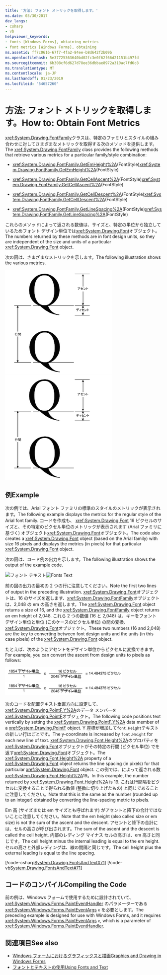 ```yaml
---
title: '方法: フォント メトリックを取得します。'
ms.date: 03/30/2017
dev_langs:
- csharp
- vb
helpviewer_keywords:
- fonts [Windows Forms], obtaining metrics
- font metrics [Windows Forms], obtaining
ms.assetid: ff7c0616-67f7-4fa2-84ee-b8d642f2b09b
ms.openlocfilehash: 5e37725363640bd02fc3e0f62f66d21151b497fd
ms.sourcegitcommit: 6b308cf6d627d78ee36dbbae8972a310ac7fd6c8
ms.translationtype: MT
ms.contentlocale: ja-JP
ms.lasthandoff: 01/23/2019
ms.locfileid: "54657260"
---
```

# <a name="how-to-obtain-font-metrics"></a><span data-ttu-id="59530-102">方法: フォント メトリックを取得します。</span><span class="sxs-lookup"><span data-stu-id="59530-102">How to: Obtain Font Metrics</span></span>
<span data-ttu-id="59530-103"><xref:System.Drawing.FontFamily>クラスは、特定のファミリとスタイルの組み合わせに対してさまざまなメトリックを取得する次のメソッドを提供します。</span><span class="sxs-lookup"><span data-stu-id="59530-103">The <xref:System.Drawing.FontFamily> class provides the following methods that retrieve various metrics for a particular family/style combination:</span></span>  
  
-   <span data-ttu-id="59530-104"><xref:System.Drawing.FontFamily.GetEmHeight%2A>(FontStyle)</span><span class="sxs-lookup"><span data-stu-id="59530-104"><xref:System.Drawing.FontFamily.GetEmHeight%2A>(FontStyle)</span></span>  
  
-   <span data-ttu-id="59530-105"><xref:System.Drawing.FontFamily.GetCellAscent%2A>(FontStyle)</span><span class="sxs-lookup"><span data-stu-id="59530-105"><xref:System.Drawing.FontFamily.GetCellAscent%2A>(FontStyle)</span></span>  
  
-   <span data-ttu-id="59530-106"><xref:System.Drawing.FontFamily.GetCellDescent%2A>(FontStyle)</span><span class="sxs-lookup"><span data-stu-id="59530-106"><xref:System.Drawing.FontFamily.GetCellDescent%2A>(FontStyle)</span></span>  
  
-   <span data-ttu-id="59530-107"><xref:System.Drawing.FontFamily.GetLineSpacing%2A>(FontStyle)</span><span class="sxs-lookup"><span data-stu-id="59530-107"><xref:System.Drawing.FontFamily.GetLineSpacing%2A>(FontStyle)</span></span>  
  
 <span data-ttu-id="59530-108">これらのメソッドによって返される数値は、サイズと、特定の単位から独立しているためフォント デザイン単位では<xref:System.Drawing.Font>オブジェクト。</span><span class="sxs-lookup"><span data-stu-id="59530-108">The numbers returned by these methods are in font design units, so they are independent of the size and units of a particular <xref:System.Drawing.Font> object.</span></span>  
  
 <span data-ttu-id="59530-109">次の図は、さまざまなメトリックを示します。</span><span class="sxs-lookup"><span data-stu-id="59530-109">The following illustration shows the various metrics.</span></span>  
  
 <span data-ttu-id="59530-110">![フォント テキスト](../../../../docs/framework/winforms/advanced/media/fontstext7a.png "fontstext7A")</span><span class="sxs-lookup"><span data-stu-id="59530-110">![Fonts Text](../../../../docs/framework/winforms/advanced/media/fontstext7a.png "fontstext7A")</span></span>  
  
## <a name="example"></a><span data-ttu-id="59530-111">例</span><span class="sxs-lookup"><span data-stu-id="59530-111">Example</span></span>  
 <span data-ttu-id="59530-112">次の例では、Arial フォント ファミリの標準のスタイルのメトリックが表示されます。</span><span class="sxs-lookup"><span data-stu-id="59530-112">The following example displays the metrics for the regular style of the Arial font family.</span></span> <span data-ttu-id="59530-113">コードを作成も、 <xref:System.Drawing.Font> 16 ピクセルのサイズと、その特定のピクセル単位のメトリックが表示されます (Arial ファミリに基づく) オブジェクト<xref:System.Drawing.Font>オブジェクト。</span><span class="sxs-lookup"><span data-stu-id="59530-113">The code also creates a <xref:System.Drawing.Font> object (based on the Arial family) with size 16 pixels and displays the metrics (in pixels) for that particular <xref:System.Drawing.Font> object.</span></span>  
  
 <span data-ttu-id="59530-114">次の図は、コード例の出力を示します。</span><span class="sxs-lookup"><span data-stu-id="59530-114">The following illustration shows the output of the example code.</span></span>  
  
 <span data-ttu-id="59530-115">![フォント テキスト](../../../../docs/framework/winforms/advanced/media/csfontstext8.png "csFontsText8")</span><span class="sxs-lookup"><span data-stu-id="59530-115">![Fonts Text](../../../../docs/framework/winforms/advanced/media/csfontstext8.png "csFontsText8")</span></span>  
  
 <span data-ttu-id="59530-116">前の図の出力の最初の 2 つの行に注意してください。</span><span class="sxs-lookup"><span data-stu-id="59530-116">Note the first two lines of output in the preceding illustration.</span></span> <span data-ttu-id="59530-117"><xref:System.Drawing.Font>オブジェクトは、16 のサイズを返します、<xref:System.Drawing.FontFamily>オブジェクトは、2,048 の em の高さを返します。</span><span class="sxs-lookup"><span data-stu-id="59530-117">The <xref:System.Drawing.Font> object returns a size of 16, and the <xref:System.Drawing.FontFamily> object returns an em height of 2,048.</span></span> <span data-ttu-id="59530-118">これら 2 つの数値 (16 と 2,048) は、キーをフォント デザイン単位と単位 (このケースのピクセル単位) の間の変換、<xref:System.Drawing.Font>オブジェクト。</span><span class="sxs-lookup"><span data-stu-id="59530-118">These two numbers (16 and 2,048) are the key to converting between font design units and the units (in this case pixels) of the <xref:System.Drawing.Font> object.</span></span>  
  
 <span data-ttu-id="59530-119">たとえば、次のようにアセントをデザイン単位からピクセルに変換できます。</span><span class="sxs-lookup"><span data-stu-id="59530-119">For example, you can convert the ascent from design units to pixels as follows:</span></span>  
  
 <span data-ttu-id="59530-120">![フォント テキスト](../../../../docs/framework/winforms/advanced/media/fontstext9.png "FontsText9")</span><span class="sxs-lookup"><span data-stu-id="59530-120">![Fonts Text](../../../../docs/framework/winforms/advanced/media/fontstext9.png "FontsText9")</span></span>  
  
 <span data-ttu-id="59530-121">次のコードを配置テキスト垂直方向に設定して、<xref:System.Drawing.PointF.Y%2A>のデータ メンバーを<xref:System.Drawing.PointF>オブジェクト。</span><span class="sxs-lookup"><span data-stu-id="59530-121">The following code positions text vertically by setting the <xref:System.Drawing.PointF.Y%2A> data member of a <xref:System.Drawing.PointF> object.</span></span> <span data-ttu-id="59530-122">Y 座標が増加して`font.Height`テキストの新しい行はごとです。</span><span class="sxs-lookup"><span data-stu-id="59530-122">The y-coordinate is increased by `font.Height` for each new line of text.</span></span> <span data-ttu-id="59530-123"><xref:System.Drawing.Font.Height%2A>のプロパティを<xref:System.Drawing.Font>オブジェクトがその特定の行間 (ピクセル単位) でを返す<xref:System.Drawing.Font>オブジェクト。</span><span class="sxs-lookup"><span data-stu-id="59530-123">The <xref:System.Drawing.Font.Height%2A> property of a <xref:System.Drawing.Font> object returns the line spacing (in pixels) for that particular <xref:System.Drawing.Font> object.</span></span> <span data-ttu-id="59530-124">この例では、によって返される数<xref:System.Drawing.Font.Height%2A>19。</span><span class="sxs-lookup"><span data-stu-id="59530-124">In this example, the number returned by <xref:System.Drawing.Font.Height%2A> is 19.</span></span> <span data-ttu-id="59530-125">これは行間隔をピクセルに変換することで得られる数値 (整数に切り上げたもの) と同じであることに注意してください。</span><span class="sxs-lookup"><span data-stu-id="59530-125">Note that this is the same as the number (rounded up to an integer) obtained by converting the line-spacing metric to pixels.</span></span>  
  
 <span data-ttu-id="59530-126">Em 高 (サイズまたは em サイズとも呼ばれます) がアセントと降下の合計ではないことに注意してください。</span><span class="sxs-lookup"><span data-stu-id="59530-126">Note that the em height (also called size or em size) is not the sum of the ascent and the descent.</span></span> <span data-ttu-id="59530-127">アセントと降下の合計には、セルの高さが呼び出されます。</span><span class="sxs-lookup"><span data-stu-id="59530-127">The sum of the ascent and the descent is called the cell height.</span></span> <span data-ttu-id="59530-128">内部のレディング マイナス セルの高さは、em 高さと同じです。</span><span class="sxs-lookup"><span data-stu-id="59530-128">The cell height minus the internal leading is equal to the em height.</span></span> <span data-ttu-id="59530-129">セルの高さと外部レディングは、線の間隔と同じです。</span><span class="sxs-lookup"><span data-stu-id="59530-129">The cell height plus the external leading is equal to the line spacing.</span></span>  
  
 [!code-csharp[System.Drawing.FontsAndText#71](../../../../samples/snippets/csharp/VS_Snippets_Winforms/System.Drawing.FontsAndText/CS/Class1.cs#71)]
 [!code-vb[System.Drawing.FontsAndText#71](../../../../samples/snippets/visualbasic/VS_Snippets_Winforms/System.Drawing.FontsAndText/VB/Class1.vb#71)]  
  
## <a name="compiling-the-code"></a><span data-ttu-id="59530-130">コードのコンパイル</span><span class="sxs-lookup"><span data-stu-id="59530-130">Compiling the Code</span></span>  
 <span data-ttu-id="59530-131">前の例は、Windows フォームで使用するために設計されていて、<xref:System.Windows.Forms.PaintEventHandler> のパラメーターである <xref:System.Windows.Forms.PaintEventArgs> `e` を必要とします。</span><span class="sxs-lookup"><span data-stu-id="59530-131">The preceding example is designed for use with Windows Forms, and it requires <xref:System.Windows.Forms.PaintEventArgs> `e`, which is a parameter of <xref:System.Windows.Forms.PaintEventHandler>.</span></span>  
  
## <a name="see-also"></a><span data-ttu-id="59530-132">関連項目</span><span class="sxs-lookup"><span data-stu-id="59530-132">See also</span></span>
- [<span data-ttu-id="59530-133">Windows フォームにおけるグラフィックスと描画</span><span class="sxs-lookup"><span data-stu-id="59530-133">Graphics and Drawing in Windows Forms</span></span>](../../../../docs/framework/winforms/advanced/graphics-and-drawing-in-windows-forms.md)
- [<span data-ttu-id="59530-134">フォントとテキストの使用</span><span class="sxs-lookup"><span data-stu-id="59530-134">Using Fonts and Text</span></span>](../../../../docs/framework/winforms/advanced/using-fonts-and-text.md)
